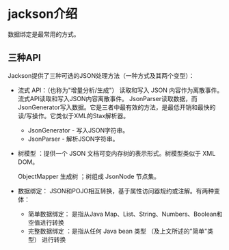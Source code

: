 # jackson介绍


数据绑定是最常用的方式。

## 三种API

Jackson提供了三种可选的JSON处理方法（一种方式及其两个变型）：

- 流式 API：（也称为"增量分析/生成"） 读取和写入 JSON 内容作为离散事件。流式API读取和写入JSON内容离散事件。 JsonParser读取数据，而JsonGenerator写入数据。它是三者中最有效的方法，是最低开销和最快的读/写操作。它类似于XML的Stax解析器。

    - JsonGenerator - 写入JSON字符串。
    - JsonParser - 解析JSON字符串。


- 树模型 ：提供一个 JSON 文档可变内存树的表示形式。树模型类似于 XML DOM。

    ObjectMapper 生成树 ；树组成 JsonNode 节点集。

- 数据绑定： JSON和POJO相互转换，基于属性访问器规约或注解。有两种变体：

    - 简单数据绑定： 是指从Java Map、List、String、Numbers、Boolean和空值进行转换
    - 完整数据绑定 ：是指从任何 Java bean 类型 （及上文所述的"简单"类型） 进行转换
